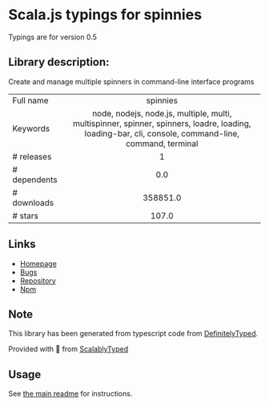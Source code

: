 
# Scala.js typings for spinnies

Typings are for version 0.5

## Library description:
Create and manage multiple spinners in command-line interface programs

|                    |                 |
| ------------------ | :-------------: |
| Full name          | spinnies |
| Keywords           | node, nodejs, node.js, multiple, multi, multispinner, spinner, spinners, loadre, loading, loading-bar, cli, console, command-line, command, terminal |
| # releases         | 1 |
| # dependents       | 0.0 |
| # downloads        | 358851.0 |
| # stars            | 107.0 |

## Links
- [Homepage](https://github.com/jcarpanelli/spinnies#readme)
- [Bugs](https://github.com/jcarpanelli/spinnies/issues)
- [Repository](https://github.com/jcarpanelli/spinnies)
- [Npm](https://www.npmjs.com/package/spinnies)
    


## Note
This library has been generated from typescript code from [DefinitelyTyped](https://definitelytyped.org).

Provided with :purple_heart: from [ScalablyTyped](https://github.com/oyvindberg/ScalablyTyped)

## Usage
See [the main readme](../../readme.md) for instructions.


